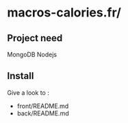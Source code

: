 # macros-calories.fr/

## Project need

MongoDB
Nodejs

## Install

Give a look to :
- front/README.md
- back/README.md
